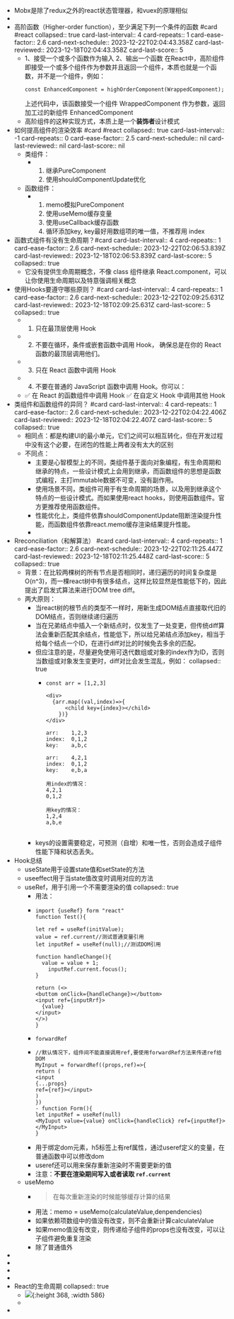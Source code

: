 - Mobx是除了redux之外的react状态管理器，和vuex的原理相似
-
- 高阶函数（Higher-order function），至少满足下列一个条件的函数 #card #react
  collapsed:: true
  card-last-interval:: 4
  card-repeats:: 1
  card-ease-factor:: 2.6
  card-next-schedule:: 2023-12-22T02:04:43.358Z
  card-last-reviewed:: 2023-12-18T02:04:43.358Z
  card-last-score:: 5
	- 1、接受一个或多个函数作为输入
	  2、输出一个函数
	  在React中，高阶组件即接受一个或多个组件作为参数并且返回一个组件，本质也就是一个函数，并不是一个组件，例如：
	  ```
	  const EnhancedComponent = highOrderComponent(WrappedComponent);
	  ```
	  上述代码中，该函数接受一个组件 WrappedComponent 作为参数，返回加工过的新组件 EnhancedComponent
	- 高阶组件的这种实现方式，本质上是一个**装饰者**设计模式
- 如何提高组件的渲染效率 #card #react
  collapsed:: true
  card-last-interval:: -1
  card-repeats:: 0
  card-ease-factor:: 2.5
  card-next-schedule:: nil
  card-last-reviewed:: nil
  card-last-score:: nil
	- 类组件：
		- 1. 继承PureComponent
		  2. 使用shouldComponentUpdate优化
	- 函数组件：
		- 1. memo模拟PureComponent
		  2. 使用useMemo缓存变量
		  3. 使用useCallback缓存函数
		  4. 循环添加key, key最好用数组项的唯一值，不推荐用 index
- 函数式组件有没有生命周期？#card
  card-last-interval:: 4
  card-repeats:: 1
  card-ease-factor:: 2.6
  card-next-schedule:: 2023-12-22T02:06:53.839Z
  card-last-reviewed:: 2023-12-18T02:06:53.839Z
  card-last-score:: 5
  collapsed:: true
	- 它没有提供生命周期概念，不像 class 组件继承 React.component，可以让你使用生命周期以及特意强调相关概念
- 使用Hooks要遵守哪些原则？ #card
  card-last-interval:: 4
  card-repeats:: 1
  card-ease-factor:: 2.6
  card-next-schedule:: 2023-12-22T02:09:25.631Z
  card-last-reviewed:: 2023-12-18T02:09:25.631Z
  card-last-score:: 5
  collapsed:: true
	- 1. 只在最顶层使用 Hook
	- 2. 不要在循环，条件或嵌套函数中调用 Hook， 确保总是在你的 React 函数的最顶层调用他们。
	- 3. 只在 React 函数中调用 Hook
	- 4. 不要在普通的 JavaScript 函数中调用 Hook。你可以：
	- ✅ 在 React 的函数组件中调用 Hook
	  ✅ 在自定义 Hook 中调用其他 Hook
- 类组件和函数组件的异同？ #card
  card-last-interval:: 4
  card-repeats:: 1
  card-ease-factor:: 2.6
  card-next-schedule:: 2023-12-22T02:04:22.406Z
  card-last-reviewed:: 2023-12-18T02:04:22.407Z
  card-last-score:: 5
  collapsed:: true
	- 相同点：都是构建UI的最小单元，它们之间可以相互转化，但在开发过程中没有这个必要，在闭包的性能上两者没有太大的区别
	- 不同点：
		- 主要是心智模型上的不同，类组件基于面向对象编程，有生命周期和继承的特点，一些设计模式上会用到继承，而函数组件的思想是函数式编程，主打immutable数据不可变，没有副作用。
		- 使用场景不同，类组件可用于有生命周期的场景，以及用到继承这个特点的一些设计模式。而如果使用react hooks，则使用函数组件。官方更推荐使用函数组件。
		- 性能优化上，类组件依靠shouldComponentUpdate阻断渲染提升性能，而函数组件依靠react.memo缓存渲染结果提升性能。
		-
- Rreconciliation（和解算法） #card
  card-last-interval:: 4
  card-repeats:: 1
  card-ease-factor:: 2.6
  card-next-schedule:: 2023-12-22T02:11:25.447Z
  card-last-reviewed:: 2023-12-18T02:11:25.448Z
  card-last-score:: 5
  collapsed:: true
	- 背景：在比较两棵树的所有节点是否相同时，递归遍历的时间复杂度是O(n^3)，而一棵react树中有很多结点，这样比较显然是性能低下的，因此提出了启发式算法来进行DOM tree diff。
	- 两大原则：
		- 当react树的根节点的类型不一样时，用新生成DOM结点直接取代旧的DOM结点，否则继续递归遍历
		- 当在兄弟结点中插入一个新结点时，仅发生了一处变更，但传统diff算法会重新匹配其余结点，性能低下，所以给兄弟结点添加key，相当于给每个结点一个ID，在进行diff对比的时候免去多余的匹配。
		- 但应注意的是，尽量避免使用可迭代数组或对象的index作为ID，否则当数组或对象发生变更时，diff对比会发生混乱，例如：
		  collapsed:: true
			- ```
			  const arr = [1,2,3]
			  
			  <div>
			  	{arr.map((val,index)=>{
			      	<child key={index}></child>
			      })}
			  </div>
			  
			  arr:    1,2,3
			  index:  0,1,2
			  key:    a,b,c
			  
			  arr:    4,2,1
			  index:  0,1,2
			  key:    e,b,a
			  
			  用index的情况：
			  4,2,1
			  0,1,2
			  
			  用key的情况：
			  1,2,4
			  a,b,e
			  
			  
			  ```
		- keys的设置需要稳定，可预测（自增）和唯一性，否则会造成子组件性能下降和状态丢失。
- Hook总结
	- useState用于设置state值和setState的方法
	- useeffect用于当state值改变时调用对应的方法
	- useRef，用于引用一个不需要渲染的值
	  collapsed:: true
		- 用法：
		- ```
		  import {useRef} form "react"
		  function Test(){
		  
		  let ref = useRef(initValue);
		  value = ref.current//测试普通变量引用
		  let inputRef = useRef(null);//测试DOM引用
		  
		  function handleChange(){
		  	value = value + 1;
		      inputRef.current.focus();
		  }
		  
		  return (<>
		  <buttom onClick={handleChange}></buttom>
		  <input ref={inputRrf}>
		  	{value}
		  </input>
		  </>)
		  }
		  
		  ```
		- `forwardRef`
		- ```
		  //默认情况下，组件间不能直接调用ref,要使用forwardRef方法来传递ref给DOM
		  MyInput = forwardRef((props,ref)=>{
		  return (
		  <input 
		  {...props}
		  ref={ref}></input>
		  )
		  })
		  - function Form(){
		  let inputRef = useRef(null)
		  <MyIuput value={value} onClick={handleClick} ref={inputRef}>
		  </MyInput>
		  }
		  ```
		- 用于绑定dom元素，h5标签上有ref属性，通过useref定义的变量，在普通函数中可以修改dom
		- useref还可以用来保存重新渲染时不需要更新的值
		- 注意：**不要在渲染期间写入或者读取 `ref.current`**
	- useMemo
		- > 在每次重新渲染的时候能够缓存计算的结果
		- 用法：memo = useMemo(calculateValue,denpendencies)
		- 如果依赖项数组中的值没有改变，则不会重新计算calculateValue
		- 如果memo值没有改变，则传递给子组件的props也没有改变，可以让子组件避免重复渲染
		- 除了普通值外
-
-
-
-
- React的生命周期
  collapsed:: true
	- ![](https://cdn.nlark.com/yuque/0/2021/png/1500604/1611914193870-a5a93315-a094-40aa-959a-e3e3c58c8a96.png){:height 368, :width 586}
	-
-